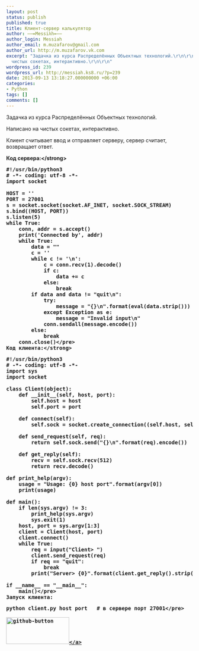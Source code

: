 ```yaml
---
layout: post
status: publish
published: true
title: Клиент-сервер калькулятор
author: ––=Messiλh=––
author_login: Messiah
author_email: m.muzafarov@gmail.com
author_url: http://m.muzafarov.vk.com
excerpt: "Задачка из курса Распределённых Объектных технологий.\r\n\r\nНаписано на
  чистых сокетах, интерактивно.\r\n\r\n"
wordpress_id: 239
wordpress_url: http://messiah.ks8.ru/?p=239
date: 2013-09-13 13:18:27.000000000 +06:00
categories:
- Python
tags: []
comments: []
---
```

Задачка из курса Распределённых Объектных технологий.

Написано на чистых сокетах, интерактивно.

<a id="more"></a><a id="more-239"></a>

Клиент считывает ввод и отправляет серверу, сервер считает, возвращает ответ.

<strong>Код сервера:<&#47;strong>
<pre class="brush: python; gutter: true">#!&#47;usr&#47;bin&#47;python3
# -*- coding: utf-8 -*-
import socket

HOST = &#039;&#039;
PORT = 27001
s = socket.socket(socket.AF_INET, socket.SOCK_STREAM)
s.bind((HOST, PORT))
s.listen(5)
while True:
    conn, addr = s.accept()
    print(&#039;Connected by&#039;, addr)
    while True:
        data = ""
        c = &#039;&#039;
        while c != &#039;\n&#039;:
            c = conn.recv(1).decode()
            if c:
                data += c
            else:
                break
        if data and data != "quit\n":
            try:
                message = "{}\n".format(eval(data.strip()))
            except Exception as e:
                message = "Invalid input\n"
            conn.sendall(message.encode())
        else:
            break
    conn.close()<&#47;pre>
<strong>Код клиента:<&#47;strong>
<pre class="brush: python; gutter: true">#!&#47;usr&#47;bin&#47;python3
# -*- coding: utf-8 -*-
import sys
import socket

class Client(object):
    def __init__(self, host, port):
        self.host = host
        self.port = port

    def connect(self):
        self.sock = socket.create_connection((self.host, self.port))

    def send_request(self, req):
        return self.sock.send("{}\n".format(req).encode())

    def get_reply(self):
        recv = self.sock.recv(512)
        return recv.decode()

def print_help(argv):
    usage = "Usage: {0} host port".format(argv[0])
    print(usage)

def main():
    if len(sys.argv) != 3:
        print_help(sys.argv)
        sys.exit(1)
    host, port = sys.argv[1:3]
    client = Client(host, port)
    client.connect()
    while True:
        req = input("Client> ")
        client.send_request(req)
        if req == "quit":
            break
        print("Server> {0}".format(client.get_reply().strip()))

if __name__ == "__main__":
    main()<&#47;pre>
Запуск клиента:
<pre class="brush: bash; gutter: false">python client.py host port &nbsp; # в сервере порт 27001<&#47;pre>

<a href="https:&#47;&#47;github.com&#47;m-muzafarov&#47;ROT&#47;tree&#47;master&#47;Task1"><img src="http:&#47;&#47;messiah.ks8.ru&#47;wp-content&#47;uploads&#47;github-button.png" alt="github-button" width="170" height="72" class="alignleft size-full wp-image-258" &#47;><&#47;a>
